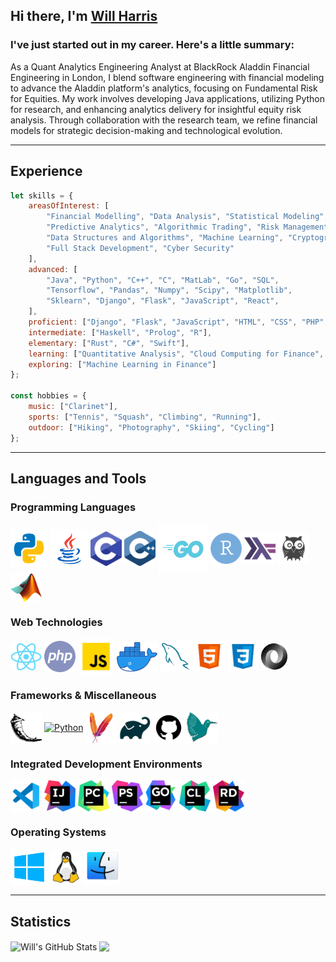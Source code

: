 ## Hi there, I'm [Will Harris][linkedin]
### I've just started out in my career. Here's a little summary:
As a Quant Analytics Engineering Analyst at BlackRock Aladdin Financial Engineering in London, I blend software engineering with financial modeling to advance the Aladdin platform's analytics, focusing on Fundamental Risk for Equities. My work involves developing Java applications, utilizing Python for research, and enhancing analytics delivery for insightful equity risk analysis. Through collaboration with the research team, we refine financial models for strategic decision-making and technological evolution.

---

## Experience
```JavaScript
let skills = {
    areasOfInterest: [
        "Financial Modelling", "Data Analysis", "Statistical Modeling", 
        "Predictive Analytics", "Algorithmic Trading", "Risk Management",
        "Data Structures and Algorithms", "Machine Learning", "Cryptography",
        "Full Stack Development", "Cyber Security"
    ],
    advanced: [
        "Java", "Python", "C++", "C", "MatLab", "Go", "SQL",
        "Tensorflow", "Pandas", "Numpy", "Scipy", "Matplotlib",
        "Sklearn", "Django", "Flask", "JavaScript", "React",
    ],
    proficient: ["Django", "Flask", "JavaScript", "HTML", "CSS", "PHP", "Excel"],
    intermediate: ["Haskell", "Prolog", "R"],
    elementary: ["Rust", "C#", "Swift"],
    learning: ["Quantitative Analysis", "Cloud Computing for Finance", "Terraform"],
    exploring: ["Machine Learning in Finance"]
};

const hobbies = {
    music: ["Clarinet"],
    sports: ["Tennis", "Squash", "Climbing", "Running"],
    outdoor: ["Hiking", "Photography", "Skiing", "Cycling"]
};
```

---

## Languages and Tools
### Programming Languages
<a href="https://www.python.org/"><img alt="Python" width="60px" src="https://raw.githubusercontent.com/Will-Harris00/Will-Harris00/master/assets/python.png" style="vertical-align: middle;"></a>
<a href="https://docs.oracle.com/en/java/"><img alt="Java" width="60px" src="https://raw.githubusercontent.com/Will-Harris00/Will-Harris00/master/assets/java.png" style="vertical-align: middle;"></a>
<a href="https://en.wikipedia.org/wiki/C_(programming_language)"><img alt="Python" width="50px" src="https://raw.githubusercontent.com/Will-Harris00/Will-Harris00/master/assets/c.png" style="vertical-align: middle;"></a>
<a href="https://en.wikipedia.org/wiki/C%2B%2B"><img alt="Python" width="50px" src="https://raw.githubusercontent.com/Will-Harris00/Will-Harris00/master/assets/c++.png" style="vertical-align: middle;"></a>
<a href="https://go.dev"><img alt="Golang" width="80px" src="https://raw.githubusercontent.com/Will-Harris00/Will-Harris00/master/assets/golang.png" style="vertical-align: middle;"></a>
<a href="https://www.r-project.org/about.html"><img alt="R" width="50px" src="https://raw.githubusercontent.com/Will-Harris00/Will-Harris00/master/assets/r.png" style="vertical-align: middle;"></a>
<a href="https://www.haskell.org/"><img alt="Haskell" width="50px" src="https://raw.githubusercontent.com/Will-Harris00/Will-Harris00/master/assets/haskell.png" style="vertical-align: middle;"></a>
<a href="https://www.swi-prolog.org/"><img alt="Prolog" width="50px" src="https://raw.githubusercontent.com/Will-Harris00/Will-Harris00/master/assets/prolog.png" style="vertical-align: middle;"></a>
<a href="https://uk.mathworks.com/products/matlab.html"><img alt="MatLab" width="50px" src="https://raw.githubusercontent.com/Will-Harris00/Will-Harris00/master/assets/matlab.png" style="vertical-align: middle;"></a>
</br>

### Web Technologies
<a href="https://reactjs.org"><img alt="ReactJS" width="50px" src="https://raw.githubusercontent.com/Will-Harris00/Will-Harris00/master/assets/reactjs.png" style="vertical-align: middle;"></a>
<a href="https://developer.mozilla.org/en-US/docs/Glossary/PHP"><img alt="PHP" width="50px" src="https://raw.githubusercontent.com/Will-Harris00/Will-Harris00/master/assets/php.png" style="vertical-align: middle;"></a>
<a href="https://developer.mozilla.org/en-US/docs/Web/JavaScript"><img alt="JavaScript" width="58px" src="https://raw.githubusercontent.com/Will-Harris00/Will-Harris00/master/assets/javascript.png" style="vertical-align: middle;"></a>
<a href="https://www.docker.com"><img alt="Docker" width="65px" src="https://raw.githubusercontent.com/Will-Harris00/Will-Harris00/master/assets/docker.png" style="vertical-align: middle;"></a>
<a href="https://dev.mysql.com/"><img alt="MySQL" width="50px" src="https://raw.githubusercontent.com/Will-Harris00/Will-Harris00/master/assets/mysql.png" style="vertical-align: middle;"></a>
<a href="https://developer.mozilla.org/en-US/docs/Web/HTML"><img alt="html" width="50px" src="https://raw.githubusercontent.com/Will-Harris00/Will-Harris00/master/assets/html.png" style="vertical-align: middle;"></a>
<a href="https://developer.mozilla.org/en-US/docs/Web/CSS"><img alt="css" width="50px" src="https://raw.githubusercontent.com/Will-Harris00/Will-Harris00/master/assets/css.png" style="vertical-align: middle;"></a>
<a href="https://www.json.org/json-en.html"><img alt="JSON" width="42px" src="https://raw.githubusercontent.com/Will-Harris00/Will-Harris00/master/assets/json.png" style="vertical-align: middle;"></a>
</br>

### Frameworks & Miscellaneous
<a href="https://flask.palletsprojects.com/en/2.0.x/"><img alt="Python" width="50px" src="https://raw.githubusercontent.com/Will-Harris00/Will-Harris00/master/assets/flask.png" style="vertical-align: middle;"></a>
<a href="https://www.djangoproject.com/"><img alt="Python" width="50px" src="https://raw.githubusercontent.com/Will-Harris00/Will-Harris00/master/assets/django.png" style="vertical-align: middle;"></a>
<a href="https://maven.apache.org/what-is-maven.html"><img alt="Python" width="50px" src="https://raw.githubusercontent.com/Will-Harris00/Will-Harris00/master/assets/maven.png" style="vertical-align: middle;"></a>
<a href="https://docs.gradle.org/current/userguide/what_is_gradle.html"><img alt="Python" width="50px" src="https://raw.githubusercontent.com/Will-Harris00/Will-Harris00/master/assets/gradle.png" style="vertical-align: middle;"></a>
<a href="https://github.com/"><img alt="github" width="50px" src="https://raw.githubusercontent.com/Will-Harris00/Will-Harris00/master/assets/github.png" style="vertical-align: middle;"></a>
<a href="https://www.latex-project.org/"><img alt="latex" width="50px" src="https://raw.githubusercontent.com/Will-Harris00/Will-Harris00/master/assets/latex.png" style="vertical-align: middle;"></a>
</br>

### Integrated Development Environments
<a href="https://code.visualstudio.com"><img alt="Visual Studio Code" width="50px" src="https://raw.githubusercontent.com/Will-Harris00/Will-Harris00/master/assets/vscode.png" style="vertical-align: middle;"></a>
<a href="https://www.jetbrains.com/idea/"><img alt="IntelliJ" width="50px" src="https://raw.githubusercontent.com/Will-Harris00/Will-Harris00/master/assets/intellij.png" style="vertical-align: middle;"></a>
<a href="https://www.jetbrains.com/pycharm/"><img alt="PyCharm" width="50px" src="https://raw.githubusercontent.com/Will-Harris00/Will-Harris00/master/assets/pycharm.png" style="vertical-align: middle;"></a>
<a href="https://www.jetbrains.com/phpstorm/"><img alt="PhpStorm" width="50px" src="https://raw.githubusercontent.com/Will-Harris00/Will-Harris00/master/assets/phpstorm.png" style="vertical-align: middle;"></a>
<a href="https://www.jetbrains.com/goland/"><img alt="GoLand" width="50px" src="https://raw.githubusercontent.com/Will-Harris00/Will-Harris00/master/assets/goland.png" style="vertical-align: middle;"></a>
<a href="https://www.jetbrains.com/clion/"><img alt="CLion" width="50px" src="https://raw.githubusercontent.com/Will-Harris00/Will-Harris00/master/assets/clion.png" style="vertical-align: middle;"></a>
<a href="https://www.jetbrains.com/rider/"><img alt="Rider" width="50px" src="https://raw.githubusercontent.com/Will-Harris00/Will-Harris00/master/assets/rider.png" style="vertical-align: middle;"></a>
</br>

### Operating Systems
<a href="https://www.microsoft.com/en-us/windows">
<img alt="Windows" width="60px" src="https://raw.githubusercontent.com/Will-Harris00/Will-Harris00/master/assets/windows.png" style="vertical-align: middle;"></a>
<a href="https://www.kernel.org/"><img alt="Linux" width="50px" src="https://raw.githubusercontent.com/Will-Harris00/Will-Harris00/master/assets/linux.png" style="vertical-align: middle;"></a>
<a href="https://developer.apple.com/macos/"><img alt="MacOS" width="58px" src="https://raw.githubusercontent.com/Will-Harris00/Will-Harris00/master/assets/macos.png" style="vertical-align: middle;"></a>

---

## Statistics

<img align="center" alt="Will's GitHub Stats" src="https://github-readme-stats.vercel.app/api?username=Will-Harris00&show_icons=true&hide_border=true&count_private=true&include_all_commits=true&theme=react">
<img align="center" src="https://github-readme-stats.vercel.app/api/top-langs/?username=Will-Harris00&layout=compact&theme=react">

[linkedin]: https://www.linkedin.com/in/wjph/
